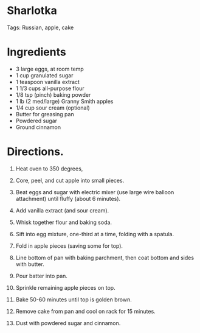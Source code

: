 # Sharlotka

Tags: Russian, apple, cake

# Ingredients

- 3 large eggs, at room temp
- 1 cup granulated sugar
- 1 teaspoon vanilla extract
- 1 1/3 cups all-purpose flour
- 1/8 tsp (pinch) baking powder
- 1 lb (2 med/large) Granny Smith apples
- 1/4 cup sour cream (optional)
- Butter for greasing pan
- Powdered sugar
- Ground cinnamon

# Directions.

1. Heat oven to 350 degrees,

2. Core, peel, and cut apple into small pieces.

3. Beat eggs and sugar with electric mixer (use large wire balloon attachment) until fluffy (about 6 minutes).

4. Add vanilla extract (and sour cream).

5. Whisk together flour and baking soda.

6. Sift into egg mixture, one-third at a time, folding with a spatula.

7. Fold in apple pieces (saving some for top).

8. Line bottom of pan with baking parchment, then coat bottom and sides with butter.

9. Pour batter into pan.

10. Sprinkle remaining apple pieces on top.

11. Bake 50-60 minutes until top is golden brown.

12. Remove cake from pan and cool on rack for 15 minutes.

13. Dust with powdered sugar and cinnamon.